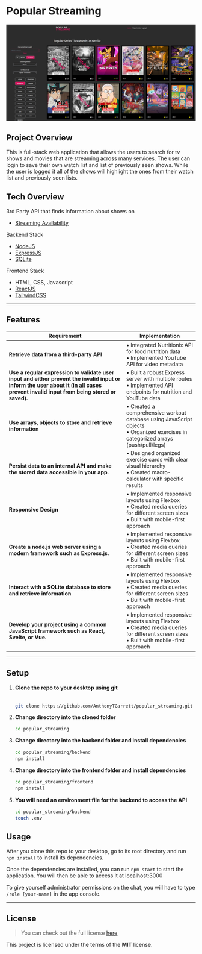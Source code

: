 # Popular Streaming

![alt text](img/home_form_showing.png)

## Project Overview

This is full-stack web application that allows the users to search for tv shows and movies that are streaming across many services. The user can login to save their own watch list and list of previously seen shows. While the user is logged it all of the shows will highlight the ones from their watch list and previously seen lists.

## Tech Overview

3rd Party API that finds information about shows on

- [Streaming Availability](https://www.movieofthenight.com/about/api)

Backend Stack

- [NodeJS](https://nodejs.org/en)
- [ExpressJS](https://expressjs.com/)
- [SQLite](https://www.sqlite.org/)

Frontend Stack

- HTML, CSS, Javascript
- [ReactJS](https://react.dev/)
- [TailwindCSS](https://tailwindcss.com/)

---

## Features

| Requirement                                                                                                                                                                           | Implementation                                                                                                                             |
| ------------------------------------------------------------------------------------------------------------------------------------------------------------------------------------- | ------------------------------------------------------------------------------------------------------------------------------------------ |
| **Retrieve data from a third-party API**                                                                                                                                              | • Integrated Nutritionix API for food nutrition data<br>• Implemented YouTube API for video metadata                                       |
| **Use a regular expression to validate user input and either prevent the invalid input or inform the user about it (in all cases prevent invalid input from being stored or saved).** | • Built a robust Express server with multiple routes<br>• Implemented API endpoints for nutrition and YouTube data                         |
| **Use arrays, objects to store and retrieve information**                                                                                                                             | • Created a comprehensive workout database using JavaScript objects<br>• Organized exercises in categorized arrays (push/pull/legs)        |
| **Persist data to an internal API and make the stored data accessible in your app.**                                                                                                  | • Designed organized exercise cards with clear visual hierarchy<br>• Created macro-calculator with specific results                        |
| **Responsive Design**                                                                                                                                                                 | • Implemented responsive layouts using Flexbox<br>• Created media queries for different screen sizes<br>• Built with mobile-first approach |
| **Create a node.js web server using a modern framework such as Express.js.**                                                                                                          | • Implemented responsive layouts using Flexbox<br>• Created media queries for different screen sizes<br>• Built with mobile-first approach |
| **Interact with a SQLite database to store and retrieve information**                                                                                                                 | • Implemented responsive layouts using Flexbox<br>• Created media queries for different screen sizes<br>• Built with mobile-first approach |
| **Develop your project using a common JavaScript framework such as React, Svelte, or Vue.**                                                                                           | • Implemented responsive layouts using Flexbox<br>• Created media queries for different screen sizes<br>• Built with mobile-first approach |

---

## Setup

1.  **Clone the repo to your desktop using git**

    ```bash

    git clone https://github.com/AnthonyTGarrett/popular_streaming.git
    ```

2.  **Change directory into the cloned folder**

    ```bash
    cd popular_streaming
    ```

3.  **Change directory into the backend folder and install dependencies**

    ```bash
    cd popular_streaming/backend
    npm install
    ```

4.  **Change directory into the frontend folder and install dependencies**
    ```bash
    cd popular_streaming/frontend
    npm install
    ```
5.  **You will need an environment file for the backend to access the API**
    ```bash
    cd popular_streaming/backend
    touch .env
    ```

## Usage

After you clone this repo to your desktop, go to its root directory and run `npm install` to install its dependencies.

Once the dependencies are installed, you can run `npm start` to start the application. You will then be able to access it at localhost:3000

To give yourself administrator permissions on the chat, you will have to type `/role [your-name]` in the app console.

---

## License

> You can check out the full license [here](https://github.com/IgorAntun/node-chat/blob/master/LICENSE)

This project is licensed under the terms of the **MIT** license.
